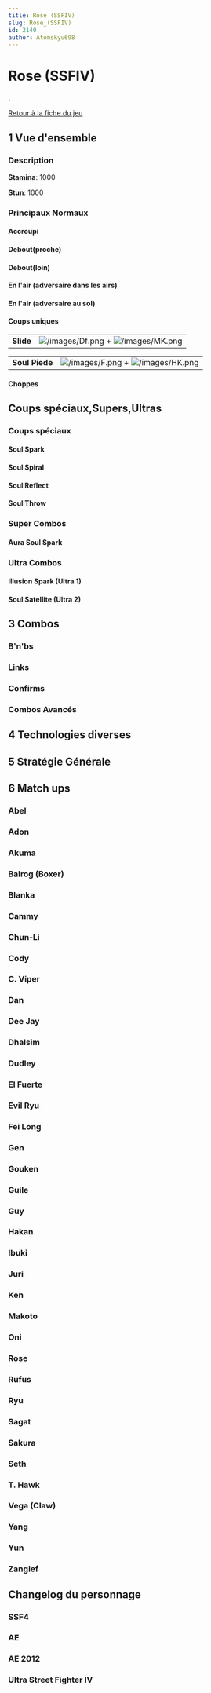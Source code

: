 ```yaml
---
title: Rose (SSFIV)
slug: Rose_(SSFIV)
id: 2140
author: Atomskyu698
---
```


# Rose (SSFIV)

.

[Retour à la fiche du
jeu](http://wiki.basgrospoing.fr/index.php/Super_Street_Fighter_IV)

## 1 Vue d'ensemble

### Description

**Stamina**: 1000

**Stun**: 1000

### Principaux Normaux

#### Accroupi

#### Debout(proche)

#### Debout(loin)

#### En l'air (adversaire dans les airs)

#### En l'air (adversaire au sol)

#### Coups uniques

|           |                                                                             |
|-----------|-----------------------------------------------------------------------------|
| **Slide** | ![](/images/Df.png "/images/Df.png") + ![](/images/MK.png "/images/MK.png") |

|                |                                                                           |
|----------------|---------------------------------------------------------------------------|
| **Soul Piede** | ![](/images/F.png "/images/F.png") + ![](/images/HK.png "/images/HK.png") |

#### Choppes

## Coups spéciaux,Supers,Ultras

### Coups spéciaux

#### Soul Spark

#### Soul Spiral

#### Soul Reflect

#### Soul Throw

### Super Combos

#### Aura Soul Spark

### Ultra Combos

#### Illusion Spark (Ultra 1)

#### Soul Satellite (Ultra 2)

## 3 Combos

### B'n'bs

### Links

### Confirms

### Combos Avancés

## 4 Technologies diverses

## 5 Stratégie Générale

## 6 Match ups

### Abel

### Adon

### Akuma

### Balrog (Boxer)

### Blanka

### Cammy

### Chun-Li

### Cody

### C. Viper

### Dan

### Dee Jay

### Dhalsim

### Dudley

### El Fuerte

### Evil Ryu

### Fei Long

### Gen

### Gouken

### Guile

### Guy

### Hakan

### Ibuki

### Juri

### Ken

### Makoto

### Oni

### Rose

### Rufus

### Ryu

### Sagat

### Sakura

### Seth

### T. Hawk

### Vega (Claw)

### Yang

### Yun

### Zangief

## Changelog du personnage

### SSF4

### AE

### AE 2012

### Ultra Street Fighter IV

